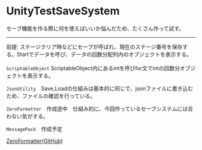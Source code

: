 # UnityTestSaveSystem

セーブ機能を作る際に何を使えばいいか悩んだため、たくさん作って試す。
_______________________________________________________________________________________________________________________________
前提: ステージクリア時などにセーブが呼ばれ、現在のステージ番号を保存する。Startでデータを呼び、データの回数分配列内のオブジェクトを表示する。
<br><br>
`ScriptableObject` ScriptableObject内にあるintを呼びfor文でintの回数分オブジェクトを表示する。  

`JsonUtility`　Save,Loadの仕組みは基本的に同じで、jsonファイルに書き込むため、ファイルの確認を行っている。　　

`ZeroFormatter`　作成途中　仕組み的に、今回作っているセーブシステムには合わない気がする。

`MessagePack`　作成予定  

[ZeroFormatter(GitHub)](https://github.com/neuecc/ZeroFormatter)
